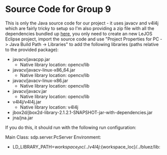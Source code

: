 Source Code for Group 9
=======

This is only the Java source code for our project - it uses javacv and v4l4j which are fairly tricky to setup so I'm also providing a zip file with all the dependencies bundled up [here](http://dl.dropbox.com/u/4739498/sdp2012-group9.zip), you only need to create an new LeJOS Eclipse project, import the source code and use "Project Properties for PC -> Java Build Path -> Libraries" to add the following libraries (paths relative to the provided package):

* javacv/javacpp.jar
  * Native library location: opencv/lib
* javacv/javacv-linux-x86_64.jar
  * Native library location: opencv/lib
* javacv/javacv-linux-x86.jar
  * Native library location: opencv/lib
* javacv/javacv.jar
  * Native library location: opencv/lib
* v4l4j/v4l4j.jar
  * Native library location: v4l4j
* jbox2d/jbox2d-library-2.1.2.1-SNAPSHOT-jar-with-dependencies.jar
* jna/jna.jar

If you do this, it should run with the following run configuration:

Main Class: sdp.server.PcServer
Environment:
  * LD_LIBRARY_PATH=${workspace_loc}/../v4l4j:${workspace_loc}/../bluez/lib:
